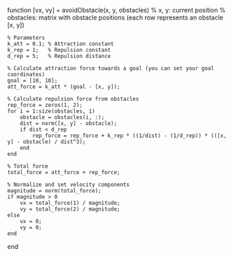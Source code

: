 function [vx, vy] = avoidObstacle(x, y, obstacles)
    % x, y: current position
    % obstacles: matrix with obstacle positions (each row represents an obstacle [x, y])

    % Parameters
    k_att = 0.1; % Attraction constant
    k_rep = 1;   % Repulsion constant
    d_rep = 5;   % Repulsion distance

    % Calculate attraction force towards a goal (you can set your goal coordinates)
    goal = [10, 10];
    att_force = k_att * (goal - [x, y]);

    % Calculate repulsion force from obstacles
    rep_force = zeros(1, 2);
    for i = 1:size(obstacles, 1)
        obstacle = obstacles(i, :);
        dist = norm([x, y] - obstacle);
        if dist < d_rep
            rep_force = rep_force + k_rep * ((1/dist) - (1/d_rep)) * (([x, y] - obstacle) / dist^3);
        end
    end

    % Total force
    total_force = att_force + rep_force;

    % Normalize and set velocity components
    magnitude = norm(total_force);
    if magnitude > 0
        vx = total_force(1) / magnitude;
        vy = total_force(2) / magnitude;
    else
        vx = 0;
        vy = 0;
    end
end
